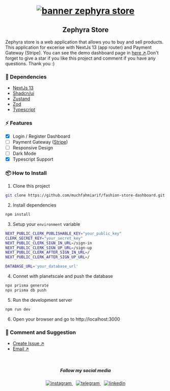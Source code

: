 <h1 align="center">
  <a href="#" rel="noreferrer">
    <img src="https://user-images.githubusercontent.com/94236726/265000131-b2e72152-5276-4ff1-961c-bc98fa1cf9e1.png" alt="banner zephyra store" />
  </a>
</h1>

<h2 align="center">
Zephyra Store
</h2> 

Zephyra store is a web application that allows you to buy and sell products. This application for excerise with NextJs 13 (app router) and Payment Gateway (Stripe). You can see the demo dashboard page in [here ↗️](https://zephyra-store.vercel.app/).Don't forget to give a star if you like this project and comment if you have any questions.
Thank you :)

### 🚀 Dependencies

- [NextJs 13](https://nextjs.org/)
- [Shadcn/ui](https://ui.shadcn.com/)
- [Zustand](https://github.com/pmndrs/zustand)
- [Zod](https://zod.dev/)
- [Typescript](https://www.typescriptlang.org/)

### ⚡ Features

- [x] Login / Register Dashboard
- [ ] Payment Gateway ([Stripe](https://stripe.com/))
- [ ] Responsive Design
- [ ] Dark Mode
- [x] Typescript Support

### 📦 How to Install

1. Clone this project

```bash
git clone https://github.com/muchfahmiarif/fashion-store-dashboard.git
```

2. Install dependencies

```bash
npm install
```

3. Setup your `environment` variable

```bash
NEXT_PUBLIC_CLERK_PUBLISHABLE_KEY="your_public_key"
CLERK_SECRET_KEY="your_secret_key"
NEXT_PUBLIC_CLERK_SIGN_IN_URL=/sign-in
NEXT_PUBLIC_CLERK_SIGN_UP_URL=/sign-up
NEXT_PUBLIC_CLERK_AFTER_SIGN_IN_URL=/
NEXT_PUBLIC_CLERK_AFTER_SIGN_UP_URL=/

DATABASE_URL='your_database_url'
```

4. Connet with planetscale and push the database

```bash
npx prisma generate
npx prisma db push
```

5. Run the development server

```bash
npm run dev
```

6. Open your browser and go to http://localhost:3000

### 💬 Comment and Suggestion

- [Create Issue ↗️](https://github.com/muchfahmiarif/fashion-store-dashboard/issues)
- [Email ↗️](mailto:fahmiarif.dev@gmail.com)
<br>

<h5 align="center">
Follow my social media
</h5> 
<p align="center">
  <a href="https://instagram.com/muchfahmiarif" rel="noreferrer">
    <img src="https://user-images.githubusercontent.com/122178246/265005753-00a7fe08-2e2e-476d-bcd7-dfba07c137b4.png" alt="instagram" />
  </a>
  <a href="https://t.me/muchfahmiarif" rel="noreferrer" style="padding-left:10px; padding-right:10px">
    <img src="https://user-images.githubusercontent.com/122178246/265005750-8908bd25-cc11-4f95-9214-c5d6da928573.png" alt="telegram" />
  </a>
  <a href="https://www.linkedin.com/in/muchfahmiarif/" rel="noreferrer">
    <img src="https://user-images.githubusercontent.com/122178246/265005741-02dc9ef1-aa40-4d4e-814a-d97b1112ed2a.png" alt="linkedin" />
  </a>
</p>
